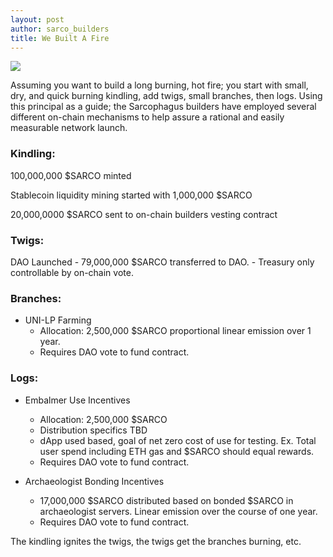 ```yaml
---
layout: post
author: sarco_builders
title: We Built A Fire
---
```


<img class="post-hero-img img-fluid" src="https://sarcophagus.io/assets/img/fire.jpeg"/>

Assuming you want to build a long burning, hot fire; you start with small, dry, and quick burning kindling, add twigs, small branches, then logs. Using this principal as a guide; the Sarcophagus builders have employed several different on-chain mechanisms to help assure a rational and easily measurable network launch.

### Kindling: 
100,000,000 $SARCO minted

Stablecoin liquidity mining started with 1,000,000 $SARCO

20,000,0000 $SARCO sent to on-chain builders vesting contract


### Twigs:
DAO Launched
	- 79,000,000 $SARCO transferred to DAO.
	- Treasury only controllable by on-chain vote. 

### Branches:
 - UNI-LP Farming
	- Allocation: 2,500,000 $SARCO proportional linear emission over 1 year. 
	- Requires DAO vote to fund contract.

### Logs:
- Embalmer Use Incentives
	- Allocation: 2,500,000 $SARCO
	- Distribution specifics TBD
	- dApp used based, goal of net zero cost of use for testing. Ex. Total user spend including ETH gas and $SARCO should equal rewards. 
	- Requires DAO vote to fund contract.


- Archaeologist Bonding Incentives
	- 17,000,000 $SARCO distributed based on bonded $SARCO in archaeologist servers. Linear emission over the course of one year.
	- Requires DAO vote to fund contract.


The kindling ignites the twigs, the twigs get the branches burning, etc. 
